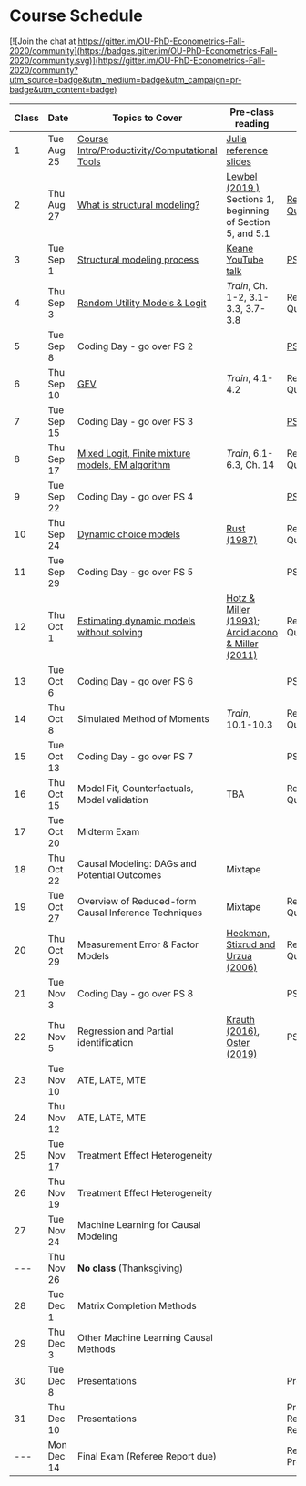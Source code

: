 # Course Schedule

[![Join the chat at https://gitter.im/OU-PhD-Econometrics-Fall-2020/community](https://badges.gitter.im/OU-PhD-Econometrics-Fall-2020/community.svg)](https://gitter.im/OU-PhD-Econometrics-Fall-2020/community?utm_source=badge&utm_medium=badge&utm_campaign=pr-badge&utm_content=badge)

| **Class** | **Date** | **Topics to Cover**                | **Pre-class reading**      | **Due**                |
|---|---|---|---|---|
| 1              | Tue Aug 25    | [Course Intro/Productivity/Computational Tools](https://raw.githack.com/OU-PhD-Econometrics/fall-2020/master/LectureNotes/01-Productivity/01slides.html) | [Julia reference slides](https://raw.githack.com/OU-PhD-Econometrics/fall-2020/master/LectureNotes/00-JuliaTips/00slides.html#1) |         |
| 2              | Thu Aug 27    | [What is structural modeling?](https://raw.githack.com/OU-PhD-Econometrics/fall-2020/master/LectureNotes/02-IntroStructuralModels/02slides.html) | [Lewbel (2019 )](https://doi.org/10.1257/jel.20181361) Sections 1, beginning of Section 5, and 5.1 | [Reading Quiz](https://github.com/OU-PhD-Econometrics/fall-2020/blob/master/ReadingQuizzes/RQ1.md) |
| 3              | Tue Sep  1    | [Structural modeling process](https://raw.githack.com/OU-PhD-Econometrics/fall-2020/master/LectureNotes/03-StructuralWorkflow/03slides.html) | [Keane YouTube talk](https://www.youtube.com/watch?v=0hazaPBAYWE) | [PS 1](https://github.com/OU-PhD-Econometrics/fall-2020/blob/master/ProblemSets/PS1-julia-intro/PS1.pdf) |
| 4              | Thu Sep  3    | [Random Utility Models & Logit](https://raw.githack.com/OU-PhD-Econometrics/fall-2020/master/LectureNotes/04-StaticDiscreteChoice/04slides.html) |  _Train_,  Ch. 1-2, 3.1-3.3, 3.7-3.8 | Reading Quiz |
| 5              | Tue Sep  8    | Coding Day - go over PS 2 |  | [PS 2](https://github.com/OU-PhD-Econometrics/fall-2020/blob/master/ProblemSets/PS2-optimization-intro/PS2.pdf) |
| 6              | Thu Sep 10    | [GEV](https://raw.githack.com/OU-PhD-Econometrics/fall-2020/master/LectureNotes/05-GEV/05slides.html) | _Train_, 4.1-4.2 | Reading Quiz |
| 7              | Tue Sep 15    | Coding Day - go over PS 3 |  | [PS 3](https://github.com/OU-PhD-Econometrics/fall-2020/blob/master/ProblemSets/PS3-gev/PS3.pdf) |
| 8              | Thu Sep 17    | [Mixed Logit, Finite mixture models, EM algorithm](https://raw.githack.com/OU-PhD-Econometrics/fall-2020/master/LectureNotes/06-Mixture/06slides.html) | _Train_, 6.1-6.3, Ch. 14 | Reading Quiz |
| 9              | Tue Sep 22    | Coding Day - go over PS 4 | | [PS 4](https://github.com/OU-PhD-Econometrics/fall-2020/blob/master/ProblemSets/PS4-mixture/PS4.pdf) |
| 10             | Thu Sep 24    | [Dynamic choice models](https://raw.githack.com/OU-PhD-Econometrics/fall-2020/master/LectureNotes/07-DDC/07slides.html) | [Rust (1987)](http://www.jstor.org/stable/1911259) | Reading Quiz |
| 11             | Tue Sep 29    | Coding Day - go over PS 5 | | PS 5 |
| 12             | Thu Oct  1    | [Estimating dynamic models without solving](https://raw.githack.com/OU-PhD-Econometrics/fall-2020/master/LectureNotes/08-CCP/08slides.html) | [Hotz & Miller (1993)](https://doi.org/10.2307/2298122); [Arcidiacono & Miller (2011)](https://doi.org/10.3982/ECTA7743) | Reading Quiz |
| 13             | Tue Oct  6    | Coding Day - go over PS 6 | | PS 6  |
| 14             | Thu Oct  8    | Simulated Method of Moments | _Train_, 10.1-10.3 | Reading Quiz |
| 15             | Tue Oct 13    | Coding Day - go over PS 7  |         | PS 7 |
| 16             | Thu Oct 15    | Model Fit, Counterfactuals, Model validation | TBA | Reading Quiz |
| 17             | Tue Oct 20    | Midterm Exam   |         |         |
| 18             | Thu Oct 22    | Causal Modeling: DAGs and Potential Outcomes | Mixtape |         |               
| 19             | Tue Oct 27    | Overview of Reduced-form Causal Inference Techniques | Mixtape | Reading Quiz |  
| 20             | Thu Oct 29    | Measurement Error & Factor Models | [Heckman, Stixrud and Urzua (2006)](https://jenni.uchicago.edu/papers/Heckman-Stixrud-Urzua_JOLE_v24n3_2006.pdf) | Reading Quiz |
| 21             | Tue Nov  3    | Coding Day - go over PS 8 |         | PS 8 |
| 22             | Thu Nov  5    | Regression and Partial identification | [Krauth (2016)](https://www.degruyter.com/view/journals/jem/5/1/article-p117.xml), [Oster (2019)](https://www.tandfonline.com/doi/full/10.1080/07350015.2016.1227711) | PS 9 |
| 23             | Tue Nov 10    | ATE, LATE, MTE              |         |         |
| 24             | Thu Nov 12    | ATE, LATE, MTE              |         |  |
| 25             | Tue Nov 17    | Treatment Effect Heterogeneity |         |         |
| 26             | Thu Nov 19    | Treatment Effect Heterogeneity |         |  |
| 27             | Tue Nov 24    | Machine Learning for Causal Modeling |         |         |
| ---            | Thu Nov 26    | **No class** (Thanksgiving) |         |         |
| 28             | Tue Dec  1    | Matrix Completion Methods |         |         |
| 29             | Thu Dec  3    | Other Machine Learning Causal Methods |         |         |
| 30             | Tue Dec  8    | Presentations               |         | Presentation |
| 31             | Thu Dec 10    | Presentations               |         | Presentation, Referee Report |
| ---            | Mon Dec 14    | Final Exam (Referee Report due) |  | Research Proposal |
